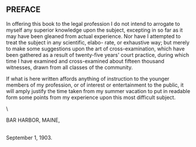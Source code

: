 ## PREFACE

In offering this book to the legal profession I do
not intend to arrogate to myself any superior knowledge
upon the subject, excepting in so far as it may have
been gleaned from actual experience. Nor have I
attempted to treat the subject in any scientific, elabo-
rate, or exhaustive way; but merely to make some
suggestions upon the art of cross-examination, which
have been gathered as a result of twenty-five years'
court practice, during which time I have examined and
cross-examined about fifteen thousand witnesses, drawn
from all classes of the community.

If what is here written affords anything of instruction
to the younger members of my profession, or of interest
or entertainment to the public, it will amply justify the
time taken from my summer vacation to put in readable
form some points from my experience upon this most
difficult subject.

\

BAR HARBOR, MAINE,

\
September 1, 1903.
